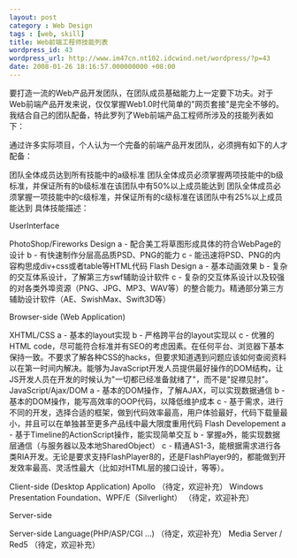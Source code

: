 ```yaml
---
layout: post
category : Web Design
tags : [web, skill]
title: Web前端工程师技能列表
wordpress_id: 43
wordpress_url: http://www.im47cn.nt102.idcwind.net/wordpress/?p=43
date: 2008-01-26 18:16:57.000000000 +08:00
---
```

要打造一流的Web产品开发团队，在团队成员基础能力上一定要下功夫。对于Web前端产品开发来说，仅仅掌握Web1.0时代简单的"网页套接"是完全不够的。我结合自己的团队配备，特此罗列了Web前端产品工程师所涉及的技能列表如下：

通过许多实际项目，个人认为一个完备的前端产品开发团队，必须拥有如下的人才配备：

团队全体成员达到所有技能中的a级标准
团队全体成员必须掌握两项技能中的b级标准，并保证所有的b级标准在该团队中有50%以上成员能达到
团队全体成员必须掌握一项技能中的c级标准，并保证所有的c级标准在该团队中有25%以上成员能达到
具体技能描述：

UserInterface

PhotoShop/Fireworks Design
a - 配合美工将草图形成具体的符合WebPage的设计
b - 有快速制作分层高品质PSD、PNG的能力
c - 能迅速将PSD、PNG的内容构思成div+css或者table等HTML代码
Flash Design
a - 基本动画效果
b - 复杂的交互体系设计，了解第三方swf辅助设计软件
c - 复杂的交互体系设计以及较强的对各类外埠资源（PNG、JPG、MP3、WAV等）的整合能力。精通部分第三方辅助设计软件（AE、SwishMax、Swift3D等）

Browser-side (Web Application)

XHTML/CSS
a - 基本的layout实现
b - 严格跨平台的layout实现以
c - 优雅的HTML code，尽可能符合标准并有SEO的考虑因素。在任何平台、浏览器下基本保持一致。不要求了解各种CSS的hacks，但要求知道遇到问题应该如何查阅资料以在第一时间内解决。能够为JavaScript开发人员提供最好操作的DOM结构，让JS开发人员在开发的时候认为"一切都已经准备就绪了"，而不是"捉襟见肘"。
JavaScript/Ajax/DOM
a - 基本的DOM操作，了解AJAX，可以实现数据通信
b - 基本的DOM操作，能写高效率的OOP代码，以降低维护成本
c - 基于需求，进行不同的开发，选择合适的框架，做到代码效率最高，用户体验最好，代码下载量最小，并且可以在单独甚至更多产品线中最大限度重用代码
Flash Developement
a - 基于Timeline的ActionScript操作，能实现简单交互
b - 掌握a外，能实现数据层通信（与服务器以及本地SharedObject）
c - 精通AS1-3，能根据需求进行各类RIA开发。无论是要求支持FlashPlayer8的，还是FlashPlayer9的，都能做到开发效率最高、灵活性最大（比如对HTML层的接口设计，等等）。

Client-side (Desktop Application)
Apollo
（待定，欢迎补充）
Windows Presentation Foundation、WPF/E（Silverlight）
（待定，欢迎补充）

Server-side

Server-side Language(PHP/ASP/CGI ...)
（待定，欢迎补充）
Media Server / Red5
（待定，欢迎补充）
